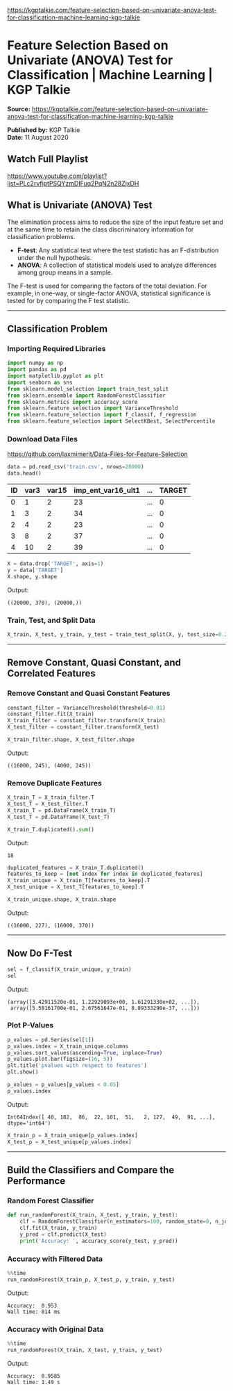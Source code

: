 https://kgptalkie.com/feature-selection-based-on-univariate-anova-test-for-classification-machine-learning-kgp-talkie

# Feature Selection Based on Univariate (ANOVA) Test for Classification | Machine Learning | KGP Talkie

**Source:** https://kgptalkie.com/feature-selection-based-on-univariate-anova-test-for-classification-machine-learning-kgp-talkie

**Published by:** KGP Talkie  
**Date:** 11 August 2020

## Watch Full Playlist
https://www.youtube.com/playlist?list=PLc2rvfiptPSQYzmDIFuq2PqN2n28ZjxDH

## What is Univariate (ANOVA) Test

The elimination process aims to reduce the size of the input feature set and at the same time to retain the class discriminatory information for classification problems.

- **F-test**: Any statistical test where the test statistic has an F-distribution under the null hypothesis.
- **ANOVA**: A collection of statistical models used to analyze differences among group means in a sample.

The F-test is used for comparing the factors of the total deviation. For example, in one-way, or single-factor ANOVA, statistical significance is tested for by comparing the F test statistic.

---

## Classification Problem

### Importing Required Libraries

```python
import numpy as np
import pandas as pd
import matplotlib.pyplot as plt
import seaborn as sns
from sklearn.model_selection import train_test_split
from sklearn.ensemble import RandomForestClassifier
from sklearn.metrics import accuracy_score
from sklearn.feature_selection import VarianceThreshold
from sklearn.feature_selection import f_classif, f_regression
from sklearn.feature_selection import SelectKBest, SelectPercentile
```

### Download Data Files

https://github.com/laxmimerit/Data-Files-for-Feature-Selection

```python
data = pd.read_csv('train.csv', nrows=20000)
data.head()
```

| ID | var3 | var15 | imp_ent_var16_ult1 | ... | TARGET |
|----|------|-------|--------------------|-----|--------|
| 0  | 1    | 2     | 23                 | ... | 0      |
| 1  | 3    | 2     | 34                 | ... | 0      |
| 2  | 4    | 2     | 23                 | ... | 0      |
| 3  | 8    | 2     | 37                 | ... | 0      |
| 4  | 10   | 2     | 39                 | ... | 0      |

```python
X = data.drop('TARGET', axis=1)
y = data['TARGET']
X.shape, y.shape
```

Output:
```
((20000, 370), (20000,))
```

### Train, Test, and Split Data

```python
X_train, X_test, y_train, y_test = train_test_split(X, y, test_size=0.2, random_state=0, stratify=y)
```

---

## Remove Constant, Quasi Constant, and Correlated Features

### Remove Constant and Quasi Constant Features

```python
constant_filter = VarianceThreshold(threshold=0.01)
constant_filter.fit(X_train)
X_train_filter = constant_filter.transform(X_train)
X_test_filter = constant_filter.transform(X_test)
```

```python
X_train_filter.shape, X_test_filter.shape
```

Output:
```
((16000, 245), (4000, 245))
```

### Remove Duplicate Features

```python
X_train_T = X_train_filter.T
X_test_T = X_test_filter.T
X_train_T = pd.DataFrame(X_train_T)
X_test_T = pd.DataFrame(X_test_T)
```

```python
X_train_T.duplicated().sum()
```

Output:
```
18
```

```python
duplicated_features = X_train_T.duplicated()
features_to_keep = [not index for index in duplicated_features]
X_train_unique = X_train_T[features_to_keep].T
X_test_unique = X_test_T[features_to_keep].T
```

```python
X_train_unique.shape, X_train.shape
```

Output:
```
((16000, 227), (16000, 370))
```

---

## Now Do F-Test

```python
sel = f_classif(X_train_unique, y_train)
sel
```

Output:
```
(array([3.42911520e-01, 1.22929093e+00, 1.61291330e+02, ...]), 
 array([5.58161700e-01, 2.67561647e-01, 8.89333290e-37, ...]))
```

### Plot P-Values

```python
p_values = pd.Series(sel[1])
p_values.index = X_train_unique.columns
p_values.sort_values(ascending=True, inplace=True)
p_values.plot.bar(figsize=(16, 5))
plt.title('pvalues with respect to features')
plt.show()
```

```python
p_values = p_values[p_values < 0.05]
p_values.index
```

Output:
```
Int64Index([ 40, 182,  86,  22, 101,  51,   2, 127,  49,  91, ...], dtype='int64')
```

```python
X_train_p = X_train_unique[p_values.index]
X_test_p = X_test_unique[p_values.index]
```

---

## Build the Classifiers and Compare the Performance

### Random Forest Classifier

```python
def run_randomForest(X_train, X_test, y_train, y_test):
    clf = RandomForestClassifier(n_estimators=100, random_state=0, n_jobs=-1)
    clf.fit(X_train, y_train)
    y_pred = clf.predict(X_test)
    print('Accuracy: ', accuracy_score(y_test, y_pred))
```

### Accuracy with Filtered Data

```python
%%time
run_randomForest(X_train_p, X_test_p, y_train, y_test)
```

Output:
```
Accuracy:  0.953
Wall time: 814 ms
```

### Accuracy with Original Data

```python
%%time
run_randomForest(X_train, X_test, y_train, y_test)
```

Output:
```
Accuracy:  0.9585
Wall time: 1.49 s
```